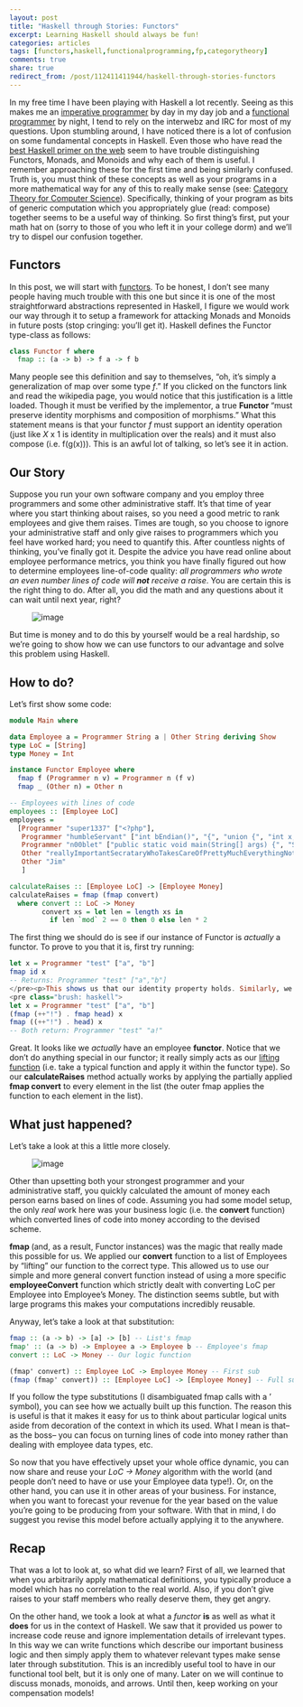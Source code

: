 ```yaml
---
layout: post
title: "Haskell through Stories: Functors"
excerpt: Learning Haskell should always be fun!
categories: articles
tags: [functors,haskell,functionalprogramming,fp,categorytheory]
comments: true
share: true
redirect_from: /post/112411411944/haskell-through-stories-functors
---
```


<p>In my free time I have been playing with Haskell a lot recently. Seeing as this makes me an <a href="http://en.wikipedia.org/wiki/Imperative_programming" target="_blank">imperative programmer</a> by day in my day job and a <a href="http://en.wikipedia.org/wiki/Functional_programming" target="_blank">functional programmer</a> by night, I tend to rely on the interwebz and IRC for most of my questions. Upon stumbling around, I have noticed there is a lot of confusion on some fundamental concepts in Haskell. Even those who have read the <a href="http://learnyouahaskell.com/" target="_blank">best Haskell primer on the web</a> seem to have trouble distinguishing Functors, Monads, and Monoids and why each of them is useful. I remember approaching these for the first time and being similarly confused. Truth is, you must think of these concepts as well as your programs in a more mathematical way for any of this to really make sense (see: <a href="http://www.math.mcgill.ca/triples/Barr-Wells-ctcs.pdf" target="_blank">Category Theory for Computer Science</a>). Specifically, thinking of your program as bits of generic computation which you appropriately glue (read: compose) together seems to be a useful way of thinking. So first thing&rsquo;s first, put your math hat on (sorry to those of you who left it in your college dorm) and we&rsquo;ll try to dispel our confusion together.</p><h2>Functors</h2><p>In this post, we will start with <a href="http://en.wikipedia.org/wiki/Functor" target="_blank">functors</a>. To be honest, I don&rsquo;t see many people having much trouble with this one but since it is one of the most straightforward abstractions represented in Haskell, I figure we would work our way through it to setup a framework for attacking Monads and Monoids in future posts (stop cringing: you&rsquo;ll get it). Haskell defines the Functor type-class as follows:</p>

```haskell
class Functor f where
  fmap :: (a -> b) -> f a -> f b
```

<p>Many people see this definition and say to themselves, &ldquo;oh, it&rsquo;s simply a generalization of map over some type <i>f</i>.&rdquo; If you clicked on the functors link and read the wikipedia page, you would notice that this justification is a little loaded. Though it must be verified by the implementor, a true <b>Functor </b>&ldquo;must preserve identity morphisms and composition of morphisms.&rdquo; What this statement means is that your functor <i>f</i> must support an identity operation (just like <em>X</em> x 1 is identity in multiplication over the reals) and it must also compose (i.e. f(g(x))). This is an awful lot of talking, so let&rsquo;s see it in action.</p><h2>Our Story</h2><p>Suppose you run your own software company and you employ three programmers and some other administrative staff. It&rsquo;s that time of year where you start thinking about raises, so you need a good metric to rank employees and give them raises. Times are tough, so you choose to ignore your administrative staff and only give raises to programmers which you feel have worked hard; you need to quantify this. After countless nights of thinking, you&rsquo;ve finally got it. Despite the advice you have read online about employee performance metrics, you think you have finally figured out how to determine employees line-of-code quality: <i>all programmers who wrote an even number lines of code will <b>not</b> receive a raise</i>. You are certain this is the right thing to do. After all, you did the math and any questions about it can wait until next year, right?</p><figure><img src="/images/raise-calc-fail.png" alt="image"/></figure><p>But time is money and to do this by yourself would be a real hardship, so we&rsquo;re going to show how we can use functors to our advantage and solve this problem using Haskell.</p><h2>How to do?</h2><p>Let&rsquo;s first show some code:</p>

```haskell
module Main where

data Employee a = Programmer String a | Other String deriving Show
type LoC = [String]
type Money = Int

instance Functor Employee where
  fmap f (Programmer n v) = Programmer n (f v)
  fmap _ (Other n) = Other n

-- Employees with lines of code
employees :: [Employee LoC]
employees =
  [Programmer "super1337" ["<?php"],
   Programmer "humbleServant" ["int bEndian()", "{", "union {", "int x;", "char c[4];", "} v = 0xdeadbeef;", "return c[0] == 0xde;", "}"],
   Programmer "n00blet" ["public static void main(String[] args) {", "System.out.println(\"woot\");", "}"],
   Other "reallyImportantSecrataryWhoTakesCareOfPrettyMuchEverythingNotSoftware",
   Other "Jim"
   ]

calculateRaises :: [Employee LoC] -> [Employee Money]
calculateRaises = fmap (fmap convert)
  where convert :: LoC -> Money
        convert xs = let len = length xs in
          if len `mod` 2 == 0 then 0 else len * 2
```

<p>The first thing we should do is see if our instance of Functor is <i>actually</i> a functor. To prove to you that it is, first try running:</p>

```haskell
let x = Programmer "test" ["a", "b"]
fmap id x
-- Returns: Programmer "test" ["a","b"]
</pre><p>This shows us that our identity property holds. Similarly, we should ensure that our functor composes. More precisely, we should show that fmap'ing a composed function or composing two partially applied fmap functions yields the same results (for the same functions, of course). For example,</p>
<pre class="brush: haskell">
let x = Programmer "test" ["a", "b"]
(fmap (++"!") . fmap head) x
fmap ((++"!") . head) x
-- Both return: Programmer "test" "a!"
```

<p>Great. It looks like we <i>actually</i> have an employee <b>functor</b>. Notice that we don&rsquo;t do anything special in our functor; it really simply acts as our <a href="https://wiki.haskell.org/Lifting#Lifting_in_general" target="_blank">lifting function</a> (i.e. take a typical function and apply it within the functor type). So our <b>calculateRaises</b> method actually works by applying the partially applied <b>fmap convert</b> to every element in the list (the outer fmap applies the function to each element in the list).</p><h2>What just happened?</h2><p>Let&rsquo;s take a look at this a little more closely.</p><figure><img src="/images/raise-calc-fail-result.png" alt="image"/></figure><p>Other than upsetting both your strongest programmer and your administrative staff, you quickly calculated the amount of money each person earns based on lines of code. Assuming you had some model setup, the only <i>real</i> work here was your business logic (i.e. the <b>convert</b> function) which converted lines of code into money according to the devised scheme.</p><p><b>fmap </b>(and, as a result, Functor instances) was the magic that really made this possible for us. We applied our <b>convert</b> function to a list of Employees by &ldquo;lifting&rdquo; our function to the correct type. This allowed us to use our simple and more general convert function instead of using a more specific <b>employeeConvert</b> function which strictly dealt with converting LoC per Employee into Employee&rsquo;s Money. The distinction seems subtle, but with large programs this makes your computations incredibly reusable.</p><p>Anyway, let&rsquo;s take a look at that substitution:</p>

```haskell
fmap :: (a -> b) -> [a] -> [b] -- List's fmap
fmap' :: (a -> b) -> Employee a -> Employee b -- Employee's fmap
convert :: LoC -> Money -- Our logic function

(fmap' convert) :: Employee LoC -> Employee Money -- First sub
(fmap (fmap' convert)) :: [Employee LoC] -> [Employee Money] -- Full sub
```

<p>If you follow the type substitutions (I disambiguated fmap calls with a &rsquo; symbol), you can see how we actually built up this function. The reason this is useful is that it makes it easy for us to think about particular logical units aside from decoration of the context in which its used. What I mean is that&ndash; as the boss&ndash; you can focus on turning lines of code into money rather than dealing with employee data types, etc.</p><p>So now that you have effectively upset your whole office dynamic, you can now share and reuse your <i>LoC -> Money</i> algorithm with the world (and people don&rsquo;t need to have or use your Employee data type!). Or, on the other hand, you can use it in other areas of your business. For instance, when you want to forecast your revenue for the year based on the value you&rsquo;re going to be producing from your software. With that in mind, I do suggest you revise this model before actually applying it to the anywhere.</p><h2>Recap</h2><p>That was a lot to look at, so what did we learn? First of all, we learned that when you arbitrarily apply mathematical definitions, you typically produce a model which has no correlation to the real world. Also, if you don&rsquo;t give raises to your staff members who really deserve them, they get angry.</p><p>On the other hand, we took a look at what a <i>functor</i> <b>is</b> as well as what it <b>does</b> for us in the context of Haskell. We saw that it provided us power to increase code reuse and ignore implementation details of irrelevant types. In this way we can write functions which describe our important business logic and then simply apply them to whatever relevant types make sense later through substitution. This is an incredibly useful tool to have in our functional tool belt, but it is only one of many. Later on we will continue to discuss monads, monoids, and arrows. Until then, keep working on your compensation models!</p>
